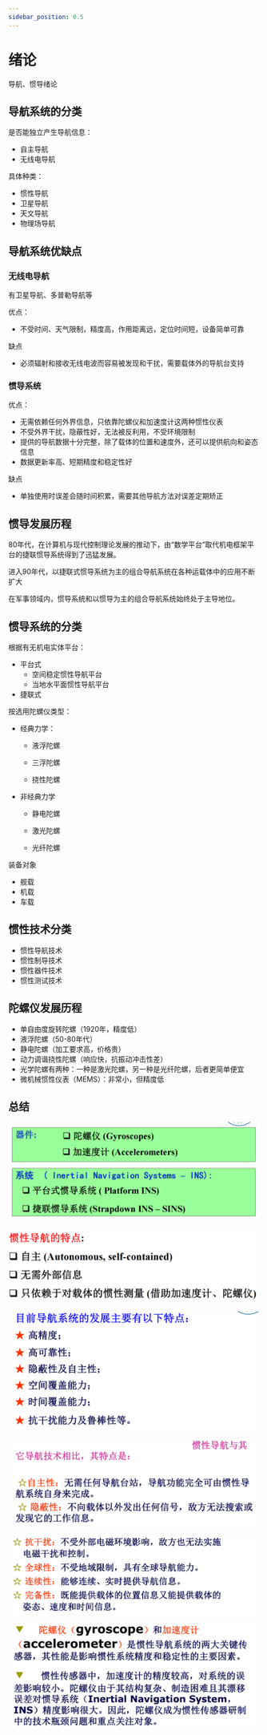 ```yaml
---
sidebar_position: 0.5
---
```


# 绪论

导航、惯导绪论

## 导航系统的分类

是否能独立产生导航信息：

- 自主导航
- 无线电导航

具体种类：

- 惯性导航
- 卫星导航
- 天文导航
- 物理场导航

## 导航系统优缺点

### 无线电导航

有卫星导航、多普勒导航等

优点：

- 不受时间、天气限制，精度高，作用距离远，定位时间短，设备简单可靠

缺点

- 必须辐射和接收无线电波而容易被发现和干扰，需要载体外的导航台支持

### 惯导系统

优点：

- 无需依赖任何外界信息，只依靠陀螺仪和加速度计这两种惯性仪表
- 不受外界干扰，隐蔽性好，无法被反利用，不受环境限制
- 提供的导航数据十分完整，除了载体的位置和速度外，还可以提供航向和姿态信息
- 数据更新率高、短期精度和稳定性好

缺点

- 单独使用时误差会随时间积累，需要其他导航方法对误差定期矫正

## 惯导发展历程

80年代，在计算机与现代控制理论发展的推动下，由“数学平台”取代机电框架平台的捷联惯导系统得到了迅猛发展。

进入90年代，以捷联式惯导系统为主的组合导航系统在各种运载体中的应用不断扩大

在军事领域内，惯导系统和以惯导为主的组合导航系统始终处于主导地位。

## 惯导系统的分类

根据有无机电实体平台：

- 平台式
  - 空间稳定惯性导航平台
  - 当地水平面惯性导航平台 
- 捷联式

按选用陀螺仪类型：

- 经典力学：

  - 液浮陀螺

  - 三浮陀螺

  - 挠性陀螺

- 非经典力学

  - 静电陀螺

  - 激光陀螺

  - 光纤陀螺

装备对象

- 舰载
- 机载
- 车载

## 惯性技术分类

- 惯性导航技术
- 惯性制导技术
- 惯性器件技术
- 惯性测试技术

## 陀螺仪发展历程

- 单自由度旋转陀螺（1920年，精度低）
- 液浮陀螺（50-80年代）
- 静电陀螺（加工要求高，价格贵）
- 动力调谐挠性陀螺（响应快，抗振动冲击性差）
- 光学陀螺有两种：一种是激光陀螺，另一种是光纤陀螺，后者更简单便宜
- 微机械惯性仪表（MEMS）：非常小，但精度低

## 总结

![image-20230612162516309](./assets/image-20230612162516309.png)

![image-20230612162448213](./assets/image-20230612162448213.png)

![image-20230612162545005](./assets/image-20230612162545005.png)

![image-20230612162616793](./assets/image-20230612162616793.png)

![image-20230612162623494](./assets/image-20230612162623494.png)

![image-20230612162640501](./assets/image-20230612162640501.png)
